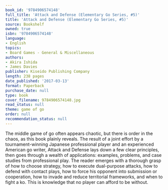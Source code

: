 ```yaml
---
book_id: '9784906574148'
full_title: 'Attack and Defense (Elementary Go Series, #5)'
title: 'Attack and Defense (Elementary Go Series, #5)'
source: Bookshelf
owned: true
isbn: '9784906574148'
language:
- English
topics:
- Board Games - General & Miscellaneous
authors:
- Akira Ishida
- James Davies
publisher: Kiseido Publishing Company
length: 238 pages
date_published: '2017-03-13'
format: Paperback
purchase_date: null
type: book
cover_filename: 9784906574148.jpg
read_status: null
theme: game of go
order: null
recommendation_status: null
---
```

The middle game of go often appears chaotic, but there is order in the chaos, as this book plainly reveals. The result of a joint effort by a tournament-winning Japanese professional player and an experienced American go writer, Attack and Defense lays down a few clear principles, then goes through a wealth of applications: examples, problems, and case studies from professional play. The reader emerges with a thorough grasp of how to choose strategy, how to execute dual-purpose attacks, how to defend with contact plays, how to force his opponent into submission or cooperation, how to invade and reduce territorial frameworks, and when to fight a ko. This is knowledge that no player can afford to be without.

